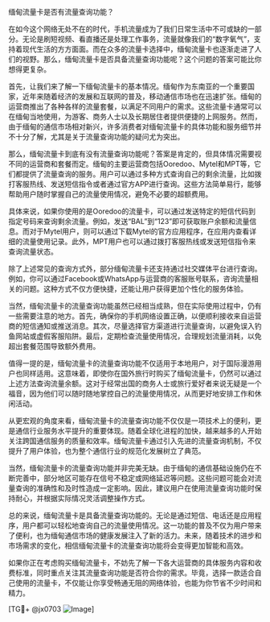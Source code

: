缅甸流量卡是否有流量查询功能？

在如今这个网络无处不在的时代，手机流量成为了我们日常生活中不可或缺的一部分。无论是刷短视频、看直播还是处理工作事务，流量就像我们的“数字氧气”，支持着现代生活的方方面面。而在众多的流量卡选择中，缅甸流量卡也逐渐走进了人们的视野。那么，缅甸流量卡是否具备流量查询功能呢？这个问题的答案可能比你想得更复杂。

首先，让我们来了解一下缅甸流量卡的基本情况。缅甸作为东南亚的一个重要国家，近年来随着经济的发展和互联网的普及，移动通信市场也在迅速扩张。缅甸的运营商推出了各种各样的流量套餐，以满足不同用户的需求。这些流量卡通常可以在缅甸当地使用，为游客、商务人士以及长期居住者提供便捷的上网服务。然而，由于缅甸的通信市场相对新兴，许多消费者对缅甸流量卡的具体功能和服务细节并不十分了解，尤其是关于流量查询功能的疑问尤为突出。

那么，缅甸流量卡到底有没有流量查询功能呢？答案是肯定的，但具体情况需要视不同的运营商和套餐而定。缅甸的主要运营商包括Ooredoo、Mytel和MPT等，它们都提供了流量查询的服务。用户可以通过多种方式查询自己的剩余流量，比如拨打客服热线、发送短信指令或者通过官方APP进行查询。这些方法简单易行，能够帮助用户随时掌握自己的流量使用情况，避免不必要的超额费用。

具体来说，如果你使用的是Ooredoo的流量卡，可以通过发送特定的短信代码到指定号码来查询剩余流量。例如，发送“BAL”到“123”即可获取账户余额和流量信息。而对于Mytel用户，则可以通过下载Mytel的官方应用程序，在应用内查看详细的流量使用记录。此外，MPT用户也可以通过拨打客服热线或发送短信指令来查询流量状态。

除了上述常见的查询方式外，部分缅甸流量卡还支持通过社交媒体平台进行查询。例如，你可以通过Facebook或WhatsApp与运营商的客服账号联系，咨询流量相关的问题。这种方式不仅方便快捷，还能让用户获得更加个性化的服务体验。

当然，缅甸流量卡的流量查询功能虽然已经相当成熟，但在实际使用过程中，仍有一些需要注意的地方。首先，确保你的手机网络设置正确，以便顺利接收来自运营商的短信通知或推送消息。其次，尽量选择官方渠道进行流量查询，以避免误入钓鱼网站或虚假客服陷阱。最后，定期检查流量使用情况，合理规划流量消耗，以免超出套餐范围导致额外费用。

值得一提的是，缅甸流量卡的流量查询功能不仅适用于本地用户，对于国际漫游用户也同样适用。这意味着，即使你在国外旅行时购买了缅甸流量卡，仍然可以通过上述方法查询流量余额。这对于经常出国的商务人士或旅行爱好者来说无疑是一个福音，因为他们可以随时随地掌控自己的流量使用情况，从而更好地安排工作和休闲活动。

从更宏观的角度来看，缅甸流量卡的流量查询功能不仅仅是一项技术上的便利，更是通信行业服务水平提升的重要体现。随着全球化进程的加快，越来越多的人开始关注跨国通信服务的质量和效率。缅甸流量卡通过引入先进的流量查询机制，不仅提升了用户体验，也为整个通信行业的规范化发展树立了典范。

当然，缅甸流量卡的流量查询功能并非完美无缺。由于缅甸的通信基础设施仍在不断完善中，部分地区可能存在信号不稳定或网络延迟等问题。这些问题可能会对流量查询的准确性和及时性造成一定影响。因此，建议用户在使用流量查询功能时保持耐心，并根据实际情况灵活调整操作方式。

总的来说，缅甸流量卡是具备流量查询功能的。无论是通过短信、电话还是应用程序，用户都可以轻松地查询自己的流量使用情况。这一功能的普及不仅为用户带来了便利，也为缅甸通信市场的健康发展注入了新的活力。未来，随着技术的进步和市场需求的变化，相信缅甸流量卡的流量查询功能将会变得更加智能和高效。

如果你正在考虑购买缅甸流量卡，不妨先了解一下各大运营商的具体服务内容和收费标准，同时重点关注其流量查询功能是否符合你的需求。毕竟，选择一款适合自己使用的流量卡，不仅能让你享受畅通无阻的网络体验，也能为你节省不少时间和精力。

[TG💪+ @jx0703 ![Image](https://github.com/user-attachments/assets/dbca1d08-cadb-493c-b0ec-ad6f7a83f270)]